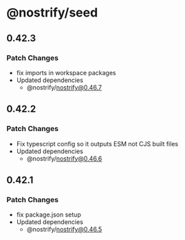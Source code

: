 # @nostrify/seed

## 0.42.3

### Patch Changes

- fix imports in workspace packages
- Updated dependencies
  - @nostrify/nostrify@0.46.7

## 0.42.2

### Patch Changes

- Fix typescript config so it outputs ESM not CJS built files
- Updated dependencies
  - @nostrify/nostrify@0.46.6

## 0.42.1

### Patch Changes

- fix package.json setup
- Updated dependencies
  - @nostrify/nostrify@0.46.5

